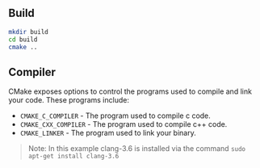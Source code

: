 ## Build

```bash
mkdir build
cd build
cmake ..
```

## Compiler

CMake exposes options to control the programs used to compile and link your code. These programs include:

- `CMAKE_C_COMPILER` - The program used to compile c code.
- `CMAKE_CXX_COMPILER` - The program used to compile c++ code.
- `CMAKE_LINKER` - The program used to link your binary.

> Note:
> In this example clang-3.6 is installed via the command `sudo apt-get install clang-3.6`